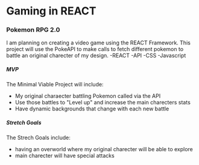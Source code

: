 # Gaming in REACT

### Pokemon RPG 2.0

I am planning on creating a video game using the REACT Framework. This project will use the PokeAPI to make calls to fetch different pokemon to battle an original charecter of my design.
-REACT
-API
-CSS
-Javascript


##### MVP
The Minimal Viable Project will include:
* My original charaecter battling Pokemon called via the API
* Use those battles to "Level up" and increase the main charecters stats
* Have dynamic backgrounds that change with each new battle

##### Stretch Goals
The Strech Goals include:
* having an overworld where my original charecter will be able to explore
* main charecter will have special attacks
